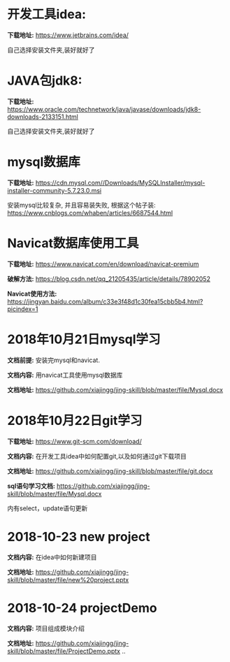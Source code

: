 开发工具idea:
==============
**下载地址:**
https://www.jetbrains.com/idea/

自己选择安装文件夹,装好就好了


JAVA包jdk8:
=============
**下载地址:**
https://www.oracle.com/technetwork/java/javase/downloads/jdk8-downloads-2133151.html

自己选择安装文件夹,装好就好了


mysql数据库
============
**下载地址:**
https://cdn.mysql.com//Downloads/MySQLInstaller/mysql-installer-community-5.7.23.0.msi

安装mysql比较复杂, 并且容易装失败, 根据这个帖子装: https://www.cnblogs.com/whaben/articles/6687544.html

Navicat数据库使用工具
====================
**下载地址:**
https://www.navicat.com/en/download/navicat-premium

**破解方法:**
https://blog.csdn.net/qq_21205435/article/details/78902052

**Navicat使用方法:**
https://jingyan.baidu.com/album/c33e3f48d1c30fea15cbb5b4.html?picindex=1


2018年10月21日mysql学习
======================
**文档前提:**
安装完mysql和navicat.

**文档内容:**
用navicat工具使用mysql数据库

**文档地址:**
https://github.com/xiajingg/jing-skill/blob/master/file/Mysql.docx



2018年10月22日git学习
=====================
**下载地址:**
https://www.git-scm.com/download/

**文档内容:**
在开发工具idea中如何配置git,以及如何通过git下载项目

**文档地址:**
https://github.com/xiajingg/jing-skill/blob/master/file/git.docx

**sql语句学习文档:**
https://github.com/xiajingg/jing-skill/blob/master/file/Mysql.docx

内有select，update语句更新

2018-10-23 new project
=======================

**文档内容:**
在idea中如何新建项目

**文档地址:**
https://github.com/xiajingg/jing-skill/blob/master/file/new%20project.pptx

2018-10-24 projectDemo
=======================

**文档内容:**
项目组成模块介绍

**文档地址:**
https://github.com/xiajingg/jing-skill/blob/master/file/ProjectDemo.pptx
..